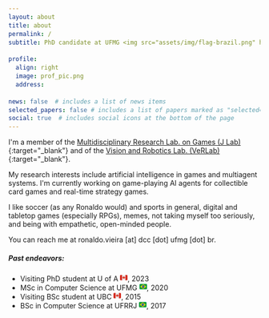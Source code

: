 ```yaml
---
layout: about
title: about
permalink: /
subtitle: PhD candidate at UFMG <img src="assets/img/flag-brazil.png" height=15>

profile:
  align: right
  image: prof_pic.png
  address: 

news: false  # includes a list of news items
selected_papers: false # includes a list of papers marked as "selected={true}"
social: true  # includes social icons at the bottom of the page
---
```


I'm a member of the [Multidisciplinary Research Lab. on Games (J Lab)](http://www.j.dcc.ufmg.br/){:target="\_blank"} and of the [Vision and Robotics Lab. (VeRLab)](https://www.verlab.dcc.ufmg.br/){:target="\_blank"}.

My research interests include artificial intelligence in games and multiagent systems. I'm currently working on game-playing AI agents for collectible card games and real-time strategy games.

I like soccer (as any Ronaldo would) and sports in general, digital and tabletop games (especially RPGs), memes, not taking myself too seriously, and being with empathetic, open-minded people.

You can reach me at ronaldo.vieira [at] dcc [dot] ufmg [dot] br.

##### Past endeavors:

- Visiting PhD student at U of A <img src="assets/img/flag-canada.png" height=15>, 2023
- MSc in Computer Science at UFMG <img src="assets/img/flag-brazil.png" height=15>, 2020
- Visiting BSc student at UBC <img src="assets/img/flag-canada.png" height=15>, 2015
- BSc in Computer Science at UFRRJ <img src="assets/img/flag-brazil.png" height=15>, 2017
